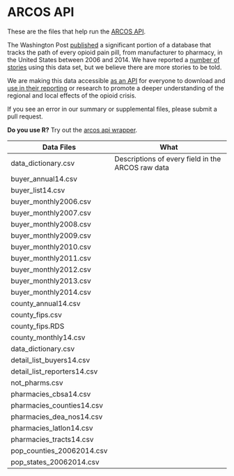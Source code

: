 # ARCOS API

These are the files that help run the [ARCOS API](https://arcos-api.ext.nile.works/__swagger__/).

The Washington Post [published](https://www.washingtonpost.com/graphics/2019/investigations/dea-pain-pill-database/#download-resources) a significant portion of a database that tracks the path of every opioid pain pill, from manufacturer to pharmacy, in the United States between 2006 and 2014. We have reported a [number of stories](https://www.washingtonpost.com/national/2019/07/20/opioid-files/) using this data set, but we believe there are more stories to be told.

We are making this data accessible [as an API](https://arcos-api.ext.nile.works/__swagger__/) for everyone to download and [use in their reporting](https://www.washingtonpost.com/national/2019/08/12/post-released-deas-data-pain-pills-heres-what-local-journalists-are-using-it/) or research to promote a deeper understanding of the regional and local effects of the opioid crisis.

If you see an error in our summary or supplemental files, please submit a pull request.

**Do you use R?** Try out the [arcos api wrapper](https://github.com/wpinvestigative/arcos).

|  **Data Files** | **What** |
| --- | --- |
|  data_dictionary.csv | Descriptions of every field in the ARCOS raw data |
|  buyer_annual14.csv |  |
|  buyer_list14.csv |  |
|  buyer_monthly2006.csv |  |
|  buyer_monthly2007.csv |  |
|  buyer_monthly2008.csv |  |
|  buyer_monthly2009.csv |  |
|  buyer_monthly2010.csv |  |
|  buyer_monthly2011.csv |  |
|  buyer_monthly2012.csv |  |
|  buyer_monthly2013.csv |  |
|  buyer_monthly2014.csv |  |
|  county_annual14.csv |  |
|  county_fips.csv |  |
|  county_fips.RDS |  |
|  county_monthly14.csv |  |
|  data_dictionary.csv |  |
|  detail_list_buyers14.csv |  |
|  detail_list_reporters14.csv |  |
|  not_pharms.csv |  |
|  pharmacies_cbsa14.csv |  |
|  pharmacies_counties14.csv |  |
|  pharmacies_dea_nos14.csv |  |
|  pharmacies_latlon14.csv |  |
|  pharmacies_tracts14.csv |  |
|  pop_counties_20062014.csv |  |
|  pop_states_20062014.csv |  |